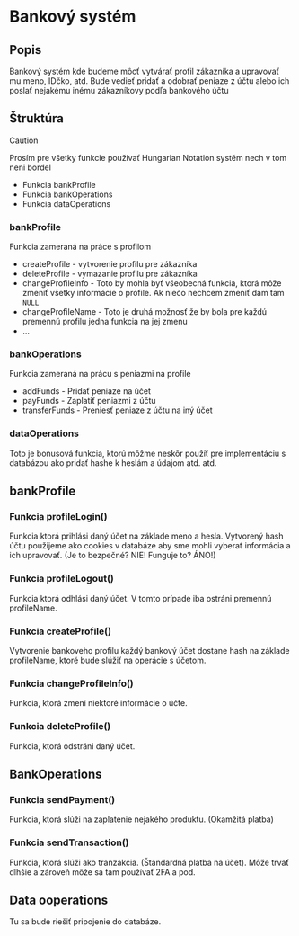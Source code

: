 # Bankový systém

## Popis
Bankový systém kde budeme môcť vytvárať profil zákazníka a upravovať mu meno, IDčko, atd. Bude vedieť pridať a odobrať peniaze z účtu alebo ich poslať nejakému inému zákazníkovy podľa bankového účtu

## Štruktúra

> [!CAUTION]
> Prosím pre všetky funkcie používať Hungarian Notation systém nech v tom neni bordel

- Funkcia bankProfile
- Funkcia bankOperations
- Funkcia dataOperations

### bankProfile
Funkcia zameraná na práce s profilom

- createProfile - vytvorenie profilu pre zákazníka
- deleteProfile - vymazanie profilu pre zákazníka
- changeProfileInfo - Toto by mohla byť všeobecná funkcia, ktorá môže zmeniť všetky informácie o profile. Ak niečo nechcem zmeniť dám tam `NULL`
- changeProfileName - Toto je druhá možnosť že by bola pre každú premennú profilu jedna funkcia na jej zmenu
- ...

### bankOperations
Funkcia zameraná na prácu s peniazmi na profile

- addFunds - Pridať peniaze na účet
- payFunds - Zaplatiť peniazmi z účtu
- transferFunds - Preniesť peniaze z účtu na iný účet


### dataOperations
Toto je bonusová funkcia, ktorú môžme neskôr použíť pre implementáciu s databázou ako pridať hashe k heslám a údajom atd. atd.

## bankProfile

### Funkcia profileLogin()

Funkcia ktorá prihlási daný účet na základe meno a hesla. Vytvorený hash účtu použijeme ako cookies v databáze aby sme mohli vyberať informácia a ich upravovať. (Je to bezpečné? NIE! Funguje to? ÁNO!) 

### Funkcia profileLogout()

Funkcia ktorá odhlási daný účet. V tomto prípade iba ostráni premennú profileName.

### Funkcia createProfile()

Vytvorenie bankoveho profilu
každý bankový účet dostane hash na základe profileName, ktoré bude slúžiť na operácie s účetom.

### Funkcia changeProfileInfo()

Funkcia, ktorá zmení niektoré informácie o účte.

### Funkcia deleteProfile()

Funkcia, ktorá odstráni daný účet.

## BankOperations

### Funkcia sendPayment()

Funkcia, ktorá slúži na zaplatenie nejakého produktu. (Okamžitá platba)

### Funkcia sendTransaction()

Funkcia, ktorá slúži ako tranzakcia. (Štandardná platba na účet). Môže trvať dlhšie a zároveň môže sa tam používať 2FA a pod.

## Data ooperations

Tu sa bude riešiť pripojenie do databáze.
